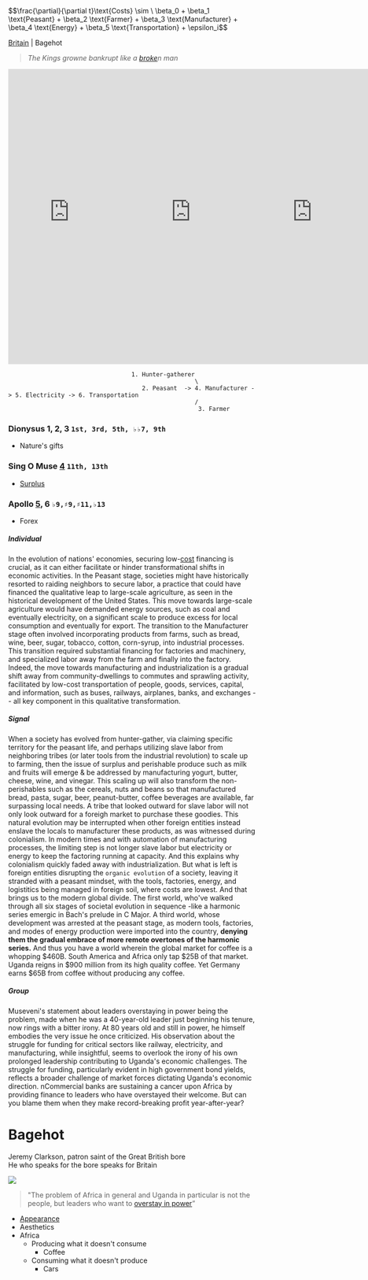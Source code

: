 <head>
    <script src="https://polyfill.io/v3/polyfill.min.js?features=es6"></script>
    <script id="MathJax-script" async src="https://cdn.jsdelivr.net/npm/mathjax@3/es5/tex-mml-chtml.js"></script>
</head>
<body>
    <div>
        $$\frac{\partial}{\partial t}\text{Costs} \sim \ \beta_0 + \beta_1 \text{Peasant} + \beta_2 \text{Farmer} + \beta_3 \text{Manufacturer} + \beta_4 \text{Energy} + \beta_5 \text{Transportation} + \epsilon_i$$
    </div>
</body>

[Britain](https://www.economist.com/britain/2024/05/01/jeremy-clarkson-patron-saint-of-the-great-british-bore) | Bagehot     

> *The Kings growne bankrupt like a [broke](https://abikesa.github.io/henryv/)n man*

<html lang="en">
<head>
    <meta charset="UTF-8">
    <meta name="viewport" content="width=device-width, initial-scale=1.0">
    <title>Side by Side Videos</title>
    <style>
        .video-container {
            display: flex;
            justify-content: space-between;
        }
        .video-container iframe {
            width: 49%;
            height: 600px;
            border: none;
        }
    </style> 
</head> 
<body>
    <div class="video-container">
        <iframe src="https://www.youtube.com/embed/585IMBb14Kg"></iframe>
        <iframe src="https://www.youtube.com/embed/GdU0KV2QFi0"></iframe>
        <!--playback has been refused by owner, interesting! -->
        <iframe src="https://www.youtube.com/embed/ToGCVsI1Vmc?start=1"></iframe> 
        <iframe src="https://www.youtube.com/embed/huWdEYcN6gA"></iframe>
    </div>
</body>
</html>
 
                                       1. Hunter-gatherer
                                                         \ 
                                          2. Peasant  -> 4. Manufacturer -> 5. Electricity -> 6. Transportation
                                                         /
                                                          3. Farmer



### Dionysus 1, 2, 3 `1st, 3rd, 5th, ♭♭7, 9th`
- Nature's gifts
  
### Sing O Muse [4](https://www.economist.com/business/2024/06/20/are-manufacturing-jobs-really-that-good) `11th, 13th`
- [Surplus](https://abikesa.github.io/closing-gap/)
  
### Apollo [5](https://www.economist.com/by-invitation/2024/06/17/ray-kurzweil-on-how-ai-will-transform-the-physical-world#)[,](https://abikesa.github.io/medicine/) 6 `♭9,♯9,♯11,♭13`
- Forex

##### Individual
In the evolution of nations' economies, securing low-[cost](https://github.com/abikesa/dailygrind/blob/main/3_tools/gpt-4o.md) financing is crucial, as it can either facilitate or hinder transformational shifts in economic activities. In the Peasant stage, societies might have historically resorted to raiding neighbors to secure labor, a practice that could have financed the qualitative leap to large-scale agriculture, as seen in the historical development of the United States. This move towards large-scale agriculture would have demanded energy sources, such as coal and eventually electricity, on a significant scale to produce excess for local consumption and eventually for export. The transition to the Manufacturer stage often involved incorporating products from farms, such as bread, wine, beer, sugar, tobacco, cotton, corn-syrup, into industrial processes. This transition required substantial financing for factories and machinery, and specialized labor away from the farm and finally into the factory. Indeed, the move towards manufacturing and industrialization is a gradual shift away from community-dwellings to commutes and sprawling activity, facilitated by low-cost transportation of people, goods, services, capital, and information, such as buses, railways, airplanes, banks, and exchanges -- all key component in this qualitative transformation.

##### Signal
When a society has evolved from hunter-gather, via claiming specific territory for the peasant life, and perhaps utilizing slave labor from neighboring tribes (or later tools from the industrial revolution) to scale up to farming, then the issue of surplus and perishable produce such as milk and fruits will emerge & be addressed by manufacturing yogurt, butter, cheese, wine, and vinegar. This scaling up will also transform the non-perishables such as the cereals, nuts and beans so that manufactured bread, pasta, sugar, beer, peanut-butter, coffee beverages are available, far surpassing local needs. A tribe that looked outward for slave labor will not only look outward for a foreigh market to purchase these goodies. This natural evolution may be interrupted when other foreign entities instead enslave the locals to manufacturer these products, as was witnessed during colonialism. In modern times and with automation of manufacturing processes, the limiting step is not longer slave labor but electricity or energy to keep the factoring running at capacity. And this explains why colonialism quickly faded away with industrialization. But what is left is foreign entities disrupting the `organic evolution` of a society, leaving it stranded with a peasant mindset, with the tools, factories, energy, and logistitics being managed in foreign soil, where costs are lowest. And that brings us to the modern global divide. The first world, who've walked through all six stages of societal evolution in sequence -like a harmonic series emergic in Bach's prelude in C Major. A third world, whose development was arrested at the peasant stage, as modern tools, factories, and modes of energy production were imported into the country, **denying them the gradual embrace of more remote overtones of the harmonic series.** And thus you have a world wherein the global market for coffee is a whopping $460B. South America and Africa only tap $25B of that market. Uganda reigns in $900 million from its high quality coffee. Yet Germany earns $65B from coffee without producing any coffee.

##### Group
Museveni's statement about leaders overstaying in power being the problem, made when he was a 40-year-old leader just beginning his tenure, now rings with a bitter irony. At 80 years old and still in power, he himself embodies the very issue he once criticized. His observation about the struggle for funding for critical sectors like railway, electricity, and manufacturing, while insightful, seems to overlook the irony of his own prolonged leadership contributing to Uganda's economic challenges. The struggle for funding, particularly evident in high government bond yields, reflects a broader challenge of market forces dictating Uganda's economic direction. nCommercial banks are sustaining a cancer upon Africa by providing finance to leaders who have overstayed their welcome. But can you blame them when they make record-breaking profit year-after-year?

# Bagehot

Jeremy Clarkson, patron saint of the Great British bore    
He who speaks for the bore speaks for Britain      

![](https://www.economist.com/cdn-cgi/image/width=1424,quality=80,format=auto/content-assets/images/20240405_BRD000.jpg)

> "The problem of Africa in general and Uganda in particular is not the people, but leaders who want to [overstay in power](https://www.economist.com/middle-east-and-africa/2013/10/12/a-leader-who-cannot-bear-to-retire)”

- [Appearance](https://www.youtube.com/watch?v=wPxEYsOUJzc)
- Aesthetics
- Africa
   - Producing what it doesn't consume
      - Coffee 
   - Consuming what it doesn't produce
      - Cars 
